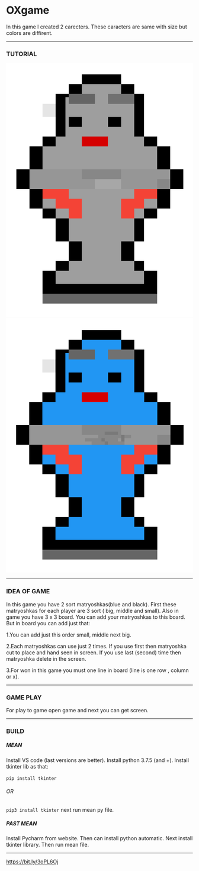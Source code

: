 # OXgame 

In this game l created 2 carecters. These caracters are same with size but colors are diffirent.
___

### TUTORIAL

<p align="center">
  <img src="https://github.com/levvtol/OXgame/blob/main/black.png">
  <img src="https://github.com/levvtol/OXgame/blob/main/blue.png">
</p>

___

### IDEA OF GAME
In this game you have 2 sort matryoshkas(blue and black). First these matryoshkas for each player are 3 sort ( big, middle and small). Also in game you have 3 x 3 board. You can add your matryoshkas to this board. But in board you can add just that:

1.You can add just this order small, middle next big. 

2.Each matryoshkas can use just 2 times. If you use first then matryoshka cut to place and hand seen in screen. If you use last (second) time then matryoshka delete in the screen.

3.For won in this game you must one line in board (line is one row , column or x).
___
### GAME PLAY
For play to game open game and next you can get screen.

___
### BUILD
##### MEAN
Install VS code (last versions are better). Install python 3.7.5 (and +).
Install tkinter lib as that:

```pip install tkinter```
###### OR
``` pip3 install tkinter ```
next run mean py file.
##### PAST MEAN
Install Pycharm from website. Then can install python automatic. Next install tkinter library. Then run mean file.


-------------------------------------
https://bit.ly/3oPL6Oj

